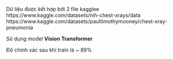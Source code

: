 <div>Dữ liệu được kết hợp bởi 2 file kagglee</div>
https://www.kaggle.com/datasets/nih-chest-xrays/data
https://www.kaggle.com/datasets/paultimothymooney/chest-xray-pneumonia

Sử dụng model <b>Vision Transformer</b>

Độ chính xác sau khi train là ~ 89%
